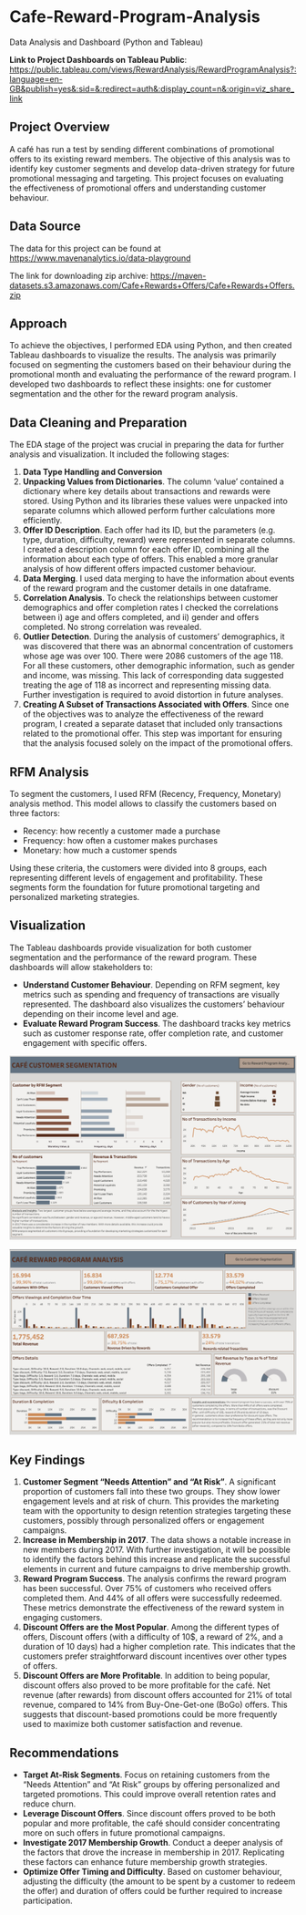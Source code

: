 # Cafe-Reward-Program-Analysis
Data Analysis and Dashboard (Python and Tableau)

**Link to Project Dashboards on Tableau Public**: https://public.tableau.com/views/RewardAnalysis/RewardProgramAnalysis?:language=en-GB&publish=yes&:sid=&:redirect=auth&:display_count=n&:origin=viz_share_link

## Project Overview

A café has run a test by sending different combinations of promotional offers to its existing reward members. The objective of this analysis was to identify key customer segments and develop data-driven strategy for future promotional messaging and targeting.
This project focuses on evaluating the effectiveness of promotional offers and understanding customer behaviour.

## Data Source

The data for this project can be found at https://www.mavenanalytics.io/data-playground

The link for downloading zip archive: https://maven-datasets.s3.amazonaws.com/Cafe+Rewards+Offers/Cafe+Rewards+Offers.zip

 
## Approach

To achieve the objectives, I performed EDA using Python, and then created Tableau dashboards to visualize the results. The analysis was primarily focused on segmenting the customers based on their behaviour during the promotional month and evaluating the performance of the reward program. I developed two dashboards to reflect these insights: one for customer segmentation and the other for the reward program analysis.

## Data Cleaning and Preparation

The EDA stage of the project was crucial in preparing the data for further analysis and visualization. It included the following stages:

1.	**Data Type Handling and Conversion**
2.	**Unpacking Values from Dictionaries**. The column ‘value’ contained a dictionary where key details about transactions and rewards were stored. Using Python and its libraries these values were unpacked into separate columns which allowed perform further calculations more efficiently.
3.	**Offer ID Description**. Each offer had its ID, but the parameters (e.g. type, duration, difficulty, reward) were represented in separate columns. I created a description column for each offer ID, combining all the information about each type of offers. This enabled a more granular analysis of how different offers impacted customer behaviour.
4.	**Data Merging**. I used data merging to have the information about events of the reward program and the customer details in one dataframe.
5.	**Correlation Analysis**. To check the relationships between customer demographics and offer completion rates I checked the correlations between i) age and offers completed, and ii) gender and offers completed. No strong correlation was revealed.
6. **Outlier Detection**. During the analysis of customers’ demographics, it was discovered that there was an abnormal concentration of customers whose age was over 100. There were 2086 customers of the age 118. For all these customers, other demographic information, such as gender and income, was missing. This lack of corresponding data suggested treating the age of 118 as incorrect and representing missing data. Further investigation is required to avoid distortion in future analyses.
7.	**Creating A Subset of Transactions Associated with Offers**. Since one of the objectives was to analyze the effectiveness of the reward program, I created a separate dataset that included only transactions related to the promotional offer. This step was important for ensuring that the analysis focused solely on the impact of the promotional offers.


## RFM Analysis

To segment the customers, I used RFM (Recency, Frequency, Monetary) analysis method. This model allows to classify the customers based on three factors:
- Recency: how recently a customer made a purchase
- Frequency: how often a customer makes purchases
- Monetary: how much a customer spends

Using these criteria, the customers were divided into 8 groups, each representing different levels of engagement and profitability. These segments form the foundation for future promotional targeting and personalized marketing strategies.

## Visualization

The Tableau dashboards provide visualization for both customer segmentation and the performance of the reward program. These dashboards will allow stakeholders to:
- **Understand Customer Behaviour**. Depending on RFM segment, key metrics such as spending and frequency of transactions are visually represented. The dashboard also visualizes the customers’ behaviour depending on their income level and age. 
- **Evaluate Reward Program Success**. The dashboard tracks key metrics such as customer response rate, offer completion rate, and customer engagement with specific offers. 

![](https://github.com/MariaSozinova/Cafe-Reward-Program-Analysis/blob/main/assets/Customer%20Segmentation%20Dashboard.jpg)

![](https://github.com/MariaSozinova/Cafe-Reward-Program-Analysis/blob/main/assets/Reward%20Offer%20Dashboard.jpg)

## Key Findings

1.	**Customer Segment “Needs Attention” and “At Risk”**. A significant proportion of customers fall into these two groups. They show lower engagement levels and at risk of churn. This provides the marketing team with the opportunity to design retention strategies targeting these customers, possibly through personalized offers or engagement campaigns.  
2.	**Increase in Membership in 2017**. The data shows a notable increase in new members during 2017. With further investigation, it will be possible to identify the factors behind this increase and replicate the successful elements in current and future campaigns to drive membership growth. 
3.	**Reward Program Success**. The analysis confirms the reward program has been successful. Over 75% of customers who received offers completed them. And 44% of all offers were successfully redeemed. These metrics demonstrate the effectiveness of the reward system in engaging customers.
4.	**Discount Offers are the Most Popular**. Among the different types of offers, Discount offers (with a difficulty of 10$, a reward of 2%, and a duration of 10 days) had a higher completion rate. This indicates that the customers prefer straightforward discount incentives over other types of offers.  
5.	**Discount Offers are More Profitable**. In addition to being popular, discount offers also proved to be more profitable for the café. Net revenue (after rewards) from discount offers accounted for 21% of total revenue, compared to 14% from Buy-One-Get-one (BoGo) offers. This suggests that discount-based promotions could be more frequently used to maximize both customer satisfaction and revenue.

## Recommendations

- **Target At-Risk Segments**. Focus on retaining customers from the “Needs Attention” and “At Risk” groups by offering personalized and targeted promotions. This could improve overall retention rates and reduce churn.
- **Leverage Discount Offers**. Since discount offers proved to be both popular and more profitable, the café should consider concentrating more on such offers in future promotional campaigns.
- **Investigate 2017 Membership Growth**. Conduct a deeper analysis of the factors that drove the increase in membership in 2017. Replicating these factors can enhance future membership growth strategies.
- **Optimize Offer Timing and Difficulty**. Based on customer behaviour, adjusting the difficulty (the amount to be spent by a customer to redeem the offer) and duration of offers could be further required to increase participation.
